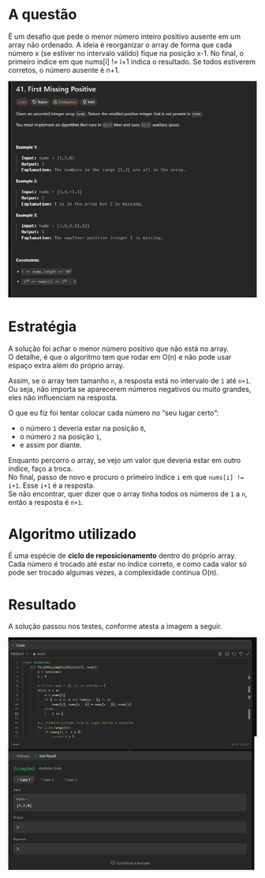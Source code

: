 # A questão

É um desafio que pede o menor número inteiro positivo ausente em um array não ordenado.
A ideia é reorganizar o array de forma que cada número x (se estiver no intervalo válido) fique na posição x-1. No final, o primeiro índice em que nums[i] != i+1 indica o resultado. Se todos estiverem corretos, o número ausente é n+1.

![41 Questão](../../assets/41_first_missing_positive/41_question.png)

# Estratégia

A solução foi achar o menor número positivo que não está no array.  
O detalhe, é que o algoritmo tem que rodar em O(n) e não pode usar espaço extra além do próprio array.

Assim, se o array tem tamanho `n`, a resposta está no intervalo de `1` até `n+1`.  
Ou seja, não importa se aparecerem números negativos ou muito grandes, eles não influenciam na resposta.

O que eu fiz foi tentar colocar cada número no “seu lugar certo”:  
- o número `1` deveria estar na posição `0`,  
- o número `2` na posição `1`,  
- e assim por diante.  

Enquanto percorro o array, se vejo um valor que deveria estar em outro índice, faço a troca.  
No final, passo de novo e procuro o primeiro índice `i` em que `nums[i] != i+1`. Esse `i+1` é a resposta.  
Se não encontrar, quer dizer que o array tinha todos os números de `1` a `n`, então a resposta é `n+1`.

# Algoritmo utilizado

É uma espécie de **ciclo de reposicionamento** dentro do próprio array.  
Cada número é trocado até estar no índice correto, e como cada valor só pode ser trocado algumas vezes, a complexidade continua O(n).

# Resultado

A solução passou nos testes, conforme atesta a imagem a seguir.

![41 Accepted](../../assets/41_first_missing_positive/41_accepted.png)
